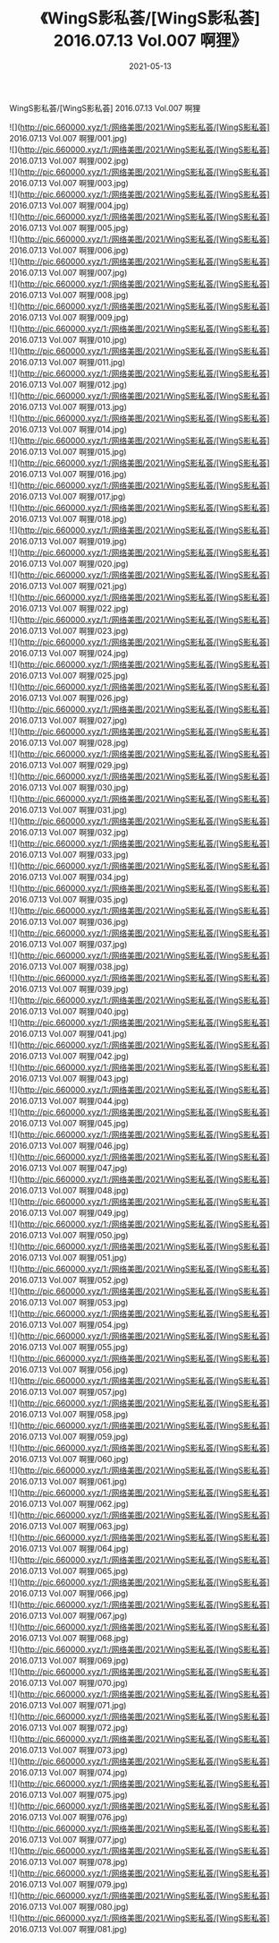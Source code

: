 ﻿---
layout: post
title:  《WingS影私荟/[WingS影私荟] 2016.07.13 Vol.007 啊狸》
date:   2021-05-13
img: http://pic.660000.xyz/1:/网络美图/2021/WingS影私荟/[WingS影私荟] 2016.07.13 Vol.007 啊狸/000.jpg
categories: [美女, 清纯, 唯美]
---

WingS影私荟/[WingS影私荟] 2016.07.13 Vol.007 啊狸

 ![](http://pic.660000.xyz/1:/网络美图/2021/WingS影私荟/[WingS影私荟] 2016.07.13 Vol.007 啊狸/001.jpg) <br>![](http://pic.660000.xyz/1:/网络美图/2021/WingS影私荟/[WingS影私荟] 2016.07.13 Vol.007 啊狸/002.jpg) <br>![](http://pic.660000.xyz/1:/网络美图/2021/WingS影私荟/[WingS影私荟] 2016.07.13 Vol.007 啊狸/003.jpg) <br>![](http://pic.660000.xyz/1:/网络美图/2021/WingS影私荟/[WingS影私荟] 2016.07.13 Vol.007 啊狸/004.jpg) <br>![](http://pic.660000.xyz/1:/网络美图/2021/WingS影私荟/[WingS影私荟] 2016.07.13 Vol.007 啊狸/005.jpg) <br>![](http://pic.660000.xyz/1:/网络美图/2021/WingS影私荟/[WingS影私荟] 2016.07.13 Vol.007 啊狸/006.jpg) <br>![](http://pic.660000.xyz/1:/网络美图/2021/WingS影私荟/[WingS影私荟] 2016.07.13 Vol.007 啊狸/007.jpg) <br>![](http://pic.660000.xyz/1:/网络美图/2021/WingS影私荟/[WingS影私荟] 2016.07.13 Vol.007 啊狸/008.jpg) <br>![](http://pic.660000.xyz/1:/网络美图/2021/WingS影私荟/[WingS影私荟] 2016.07.13 Vol.007 啊狸/009.jpg) <br>![](http://pic.660000.xyz/1:/网络美图/2021/WingS影私荟/[WingS影私荟] 2016.07.13 Vol.007 啊狸/010.jpg) <br>![](http://pic.660000.xyz/1:/网络美图/2021/WingS影私荟/[WingS影私荟] 2016.07.13 Vol.007 啊狸/011.jpg) <br>![](http://pic.660000.xyz/1:/网络美图/2021/WingS影私荟/[WingS影私荟] 2016.07.13 Vol.007 啊狸/012.jpg) <br>![](http://pic.660000.xyz/1:/网络美图/2021/WingS影私荟/[WingS影私荟] 2016.07.13 Vol.007 啊狸/013.jpg) <br>![](http://pic.660000.xyz/1:/网络美图/2021/WingS影私荟/[WingS影私荟] 2016.07.13 Vol.007 啊狸/014.jpg) <br>![](http://pic.660000.xyz/1:/网络美图/2021/WingS影私荟/[WingS影私荟] 2016.07.13 Vol.007 啊狸/015.jpg) <br>![](http://pic.660000.xyz/1:/网络美图/2021/WingS影私荟/[WingS影私荟] 2016.07.13 Vol.007 啊狸/016.jpg) <br>![](http://pic.660000.xyz/1:/网络美图/2021/WingS影私荟/[WingS影私荟] 2016.07.13 Vol.007 啊狸/017.jpg) <br>![](http://pic.660000.xyz/1:/网络美图/2021/WingS影私荟/[WingS影私荟] 2016.07.13 Vol.007 啊狸/018.jpg) <br>![](http://pic.660000.xyz/1:/网络美图/2021/WingS影私荟/[WingS影私荟] 2016.07.13 Vol.007 啊狸/019.jpg) <br>![](http://pic.660000.xyz/1:/网络美图/2021/WingS影私荟/[WingS影私荟] 2016.07.13 Vol.007 啊狸/020.jpg) <br>![](http://pic.660000.xyz/1:/网络美图/2021/WingS影私荟/[WingS影私荟] 2016.07.13 Vol.007 啊狸/021.jpg) <br>![](http://pic.660000.xyz/1:/网络美图/2021/WingS影私荟/[WingS影私荟] 2016.07.13 Vol.007 啊狸/022.jpg) <br>![](http://pic.660000.xyz/1:/网络美图/2021/WingS影私荟/[WingS影私荟] 2016.07.13 Vol.007 啊狸/023.jpg) <br>![](http://pic.660000.xyz/1:/网络美图/2021/WingS影私荟/[WingS影私荟] 2016.07.13 Vol.007 啊狸/024.jpg) <br>![](http://pic.660000.xyz/1:/网络美图/2021/WingS影私荟/[WingS影私荟] 2016.07.13 Vol.007 啊狸/025.jpg) <br>![](http://pic.660000.xyz/1:/网络美图/2021/WingS影私荟/[WingS影私荟] 2016.07.13 Vol.007 啊狸/026.jpg) <br>![](http://pic.660000.xyz/1:/网络美图/2021/WingS影私荟/[WingS影私荟] 2016.07.13 Vol.007 啊狸/027.jpg) <br>![](http://pic.660000.xyz/1:/网络美图/2021/WingS影私荟/[WingS影私荟] 2016.07.13 Vol.007 啊狸/028.jpg) <br>![](http://pic.660000.xyz/1:/网络美图/2021/WingS影私荟/[WingS影私荟] 2016.07.13 Vol.007 啊狸/029.jpg) <br>![](http://pic.660000.xyz/1:/网络美图/2021/WingS影私荟/[WingS影私荟] 2016.07.13 Vol.007 啊狸/030.jpg) <br>![](http://pic.660000.xyz/1:/网络美图/2021/WingS影私荟/[WingS影私荟] 2016.07.13 Vol.007 啊狸/031.jpg) <br>![](http://pic.660000.xyz/1:/网络美图/2021/WingS影私荟/[WingS影私荟] 2016.07.13 Vol.007 啊狸/032.jpg) <br>![](http://pic.660000.xyz/1:/网络美图/2021/WingS影私荟/[WingS影私荟] 2016.07.13 Vol.007 啊狸/033.jpg) <br>![](http://pic.660000.xyz/1:/网络美图/2021/WingS影私荟/[WingS影私荟] 2016.07.13 Vol.007 啊狸/034.jpg) <br>![](http://pic.660000.xyz/1:/网络美图/2021/WingS影私荟/[WingS影私荟] 2016.07.13 Vol.007 啊狸/035.jpg) <br>![](http://pic.660000.xyz/1:/网络美图/2021/WingS影私荟/[WingS影私荟] 2016.07.13 Vol.007 啊狸/036.jpg) <br>![](http://pic.660000.xyz/1:/网络美图/2021/WingS影私荟/[WingS影私荟] 2016.07.13 Vol.007 啊狸/037.jpg) <br>![](http://pic.660000.xyz/1:/网络美图/2021/WingS影私荟/[WingS影私荟] 2016.07.13 Vol.007 啊狸/038.jpg) <br>![](http://pic.660000.xyz/1:/网络美图/2021/WingS影私荟/[WingS影私荟] 2016.07.13 Vol.007 啊狸/039.jpg) <br>![](http://pic.660000.xyz/1:/网络美图/2021/WingS影私荟/[WingS影私荟] 2016.07.13 Vol.007 啊狸/040.jpg) <br>![](http://pic.660000.xyz/1:/网络美图/2021/WingS影私荟/[WingS影私荟] 2016.07.13 Vol.007 啊狸/041.jpg) <br>![](http://pic.660000.xyz/1:/网络美图/2021/WingS影私荟/[WingS影私荟] 2016.07.13 Vol.007 啊狸/042.jpg) <br>![](http://pic.660000.xyz/1:/网络美图/2021/WingS影私荟/[WingS影私荟] 2016.07.13 Vol.007 啊狸/043.jpg) <br>![](http://pic.660000.xyz/1:/网络美图/2021/WingS影私荟/[WingS影私荟] 2016.07.13 Vol.007 啊狸/044.jpg) <br>![](http://pic.660000.xyz/1:/网络美图/2021/WingS影私荟/[WingS影私荟] 2016.07.13 Vol.007 啊狸/045.jpg) <br>![](http://pic.660000.xyz/1:/网络美图/2021/WingS影私荟/[WingS影私荟] 2016.07.13 Vol.007 啊狸/046.jpg) <br>![](http://pic.660000.xyz/1:/网络美图/2021/WingS影私荟/[WingS影私荟] 2016.07.13 Vol.007 啊狸/047.jpg) <br>![](http://pic.660000.xyz/1:/网络美图/2021/WingS影私荟/[WingS影私荟] 2016.07.13 Vol.007 啊狸/048.jpg) <br>![](http://pic.660000.xyz/1:/网络美图/2021/WingS影私荟/[WingS影私荟] 2016.07.13 Vol.007 啊狸/049.jpg) <br>![](http://pic.660000.xyz/1:/网络美图/2021/WingS影私荟/[WingS影私荟] 2016.07.13 Vol.007 啊狸/050.jpg) <br>![](http://pic.660000.xyz/1:/网络美图/2021/WingS影私荟/[WingS影私荟] 2016.07.13 Vol.007 啊狸/051.jpg) <br>![](http://pic.660000.xyz/1:/网络美图/2021/WingS影私荟/[WingS影私荟] 2016.07.13 Vol.007 啊狸/052.jpg) <br>![](http://pic.660000.xyz/1:/网络美图/2021/WingS影私荟/[WingS影私荟] 2016.07.13 Vol.007 啊狸/053.jpg) <br>![](http://pic.660000.xyz/1:/网络美图/2021/WingS影私荟/[WingS影私荟] 2016.07.13 Vol.007 啊狸/054.jpg) <br>![](http://pic.660000.xyz/1:/网络美图/2021/WingS影私荟/[WingS影私荟] 2016.07.13 Vol.007 啊狸/055.jpg) <br>![](http://pic.660000.xyz/1:/网络美图/2021/WingS影私荟/[WingS影私荟] 2016.07.13 Vol.007 啊狸/056.jpg) <br>![](http://pic.660000.xyz/1:/网络美图/2021/WingS影私荟/[WingS影私荟] 2016.07.13 Vol.007 啊狸/057.jpg) <br>![](http://pic.660000.xyz/1:/网络美图/2021/WingS影私荟/[WingS影私荟] 2016.07.13 Vol.007 啊狸/058.jpg) <br>![](http://pic.660000.xyz/1:/网络美图/2021/WingS影私荟/[WingS影私荟] 2016.07.13 Vol.007 啊狸/059.jpg) <br>![](http://pic.660000.xyz/1:/网络美图/2021/WingS影私荟/[WingS影私荟] 2016.07.13 Vol.007 啊狸/060.jpg) <br>![](http://pic.660000.xyz/1:/网络美图/2021/WingS影私荟/[WingS影私荟] 2016.07.13 Vol.007 啊狸/061.jpg) <br>![](http://pic.660000.xyz/1:/网络美图/2021/WingS影私荟/[WingS影私荟] 2016.07.13 Vol.007 啊狸/062.jpg) <br>![](http://pic.660000.xyz/1:/网络美图/2021/WingS影私荟/[WingS影私荟] 2016.07.13 Vol.007 啊狸/063.jpg) <br>![](http://pic.660000.xyz/1:/网络美图/2021/WingS影私荟/[WingS影私荟] 2016.07.13 Vol.007 啊狸/064.jpg) <br>![](http://pic.660000.xyz/1:/网络美图/2021/WingS影私荟/[WingS影私荟] 2016.07.13 Vol.007 啊狸/065.jpg) <br>![](http://pic.660000.xyz/1:/网络美图/2021/WingS影私荟/[WingS影私荟] 2016.07.13 Vol.007 啊狸/066.jpg) <br>![](http://pic.660000.xyz/1:/网络美图/2021/WingS影私荟/[WingS影私荟] 2016.07.13 Vol.007 啊狸/067.jpg) <br>![](http://pic.660000.xyz/1:/网络美图/2021/WingS影私荟/[WingS影私荟] 2016.07.13 Vol.007 啊狸/068.jpg) <br>![](http://pic.660000.xyz/1:/网络美图/2021/WingS影私荟/[WingS影私荟] 2016.07.13 Vol.007 啊狸/069.jpg) <br>![](http://pic.660000.xyz/1:/网络美图/2021/WingS影私荟/[WingS影私荟] 2016.07.13 Vol.007 啊狸/070.jpg) <br>![](http://pic.660000.xyz/1:/网络美图/2021/WingS影私荟/[WingS影私荟] 2016.07.13 Vol.007 啊狸/071.jpg) <br>![](http://pic.660000.xyz/1:/网络美图/2021/WingS影私荟/[WingS影私荟] 2016.07.13 Vol.007 啊狸/072.jpg) <br>![](http://pic.660000.xyz/1:/网络美图/2021/WingS影私荟/[WingS影私荟] 2016.07.13 Vol.007 啊狸/073.jpg) <br>![](http://pic.660000.xyz/1:/网络美图/2021/WingS影私荟/[WingS影私荟] 2016.07.13 Vol.007 啊狸/074.jpg) <br>![](http://pic.660000.xyz/1:/网络美图/2021/WingS影私荟/[WingS影私荟] 2016.07.13 Vol.007 啊狸/075.jpg) <br>![](http://pic.660000.xyz/1:/网络美图/2021/WingS影私荟/[WingS影私荟] 2016.07.13 Vol.007 啊狸/076.jpg) <br>![](http://pic.660000.xyz/1:/网络美图/2021/WingS影私荟/[WingS影私荟] 2016.07.13 Vol.007 啊狸/077.jpg) <br>![](http://pic.660000.xyz/1:/网络美图/2021/WingS影私荟/[WingS影私荟] 2016.07.13 Vol.007 啊狸/078.jpg) <br>![](http://pic.660000.xyz/1:/网络美图/2021/WingS影私荟/[WingS影私荟] 2016.07.13 Vol.007 啊狸/079.jpg) <br>![](http://pic.660000.xyz/1:/网络美图/2021/WingS影私荟/[WingS影私荟] 2016.07.13 Vol.007 啊狸/080.jpg) <br>![](http://pic.660000.xyz/1:/网络美图/2021/WingS影私荟/[WingS影私荟] 2016.07.13 Vol.007 啊狸/081.jpg) <br>